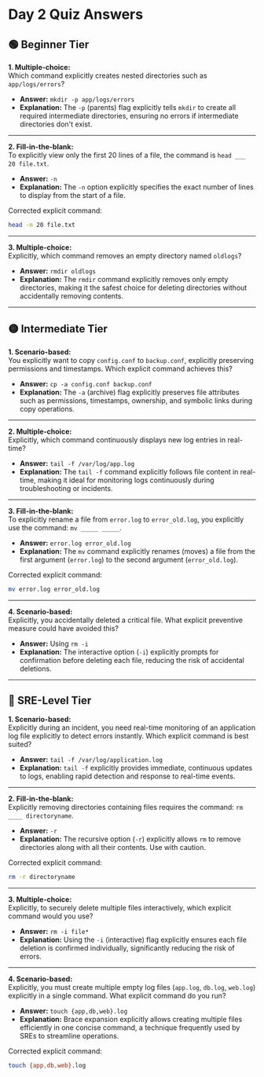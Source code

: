 # Day 2 Quiz Answers

## 🟢 Beginner Tier

**1. Multiple-choice:**  
Which command explicitly creates nested directories such as `app/logs/errors`?

- **Answer:** `mkdir -p app/logs/errors`
- **Explanation:** The `-p` (parents) flag explicitly tells `mkdir` to create all required intermediate directories, ensuring no errors if intermediate directories don't exist.

---

**2. Fill-in-the-blank:**  
To explicitly view only the first 20 lines of a file, the command is `head ___ 20 file.txt`.

- **Answer:** `-n`
- **Explanation:** The `-n` option explicitly specifies the exact number of lines to display from the start of a file.

Corrected explicit command:

```bash
head -n 20 file.txt
```

---

**3. Multiple-choice:**  
Explicitly, which command removes an empty directory named `oldlogs`?

- **Answer:** `rmdir oldlogs`
- **Explanation:** The `rmdir` command explicitly removes only empty directories, making it the safest choice for deleting directories without accidentally removing contents.

---

## 🟡 Intermediate Tier

**1. Scenario-based:**  
You explicitly want to copy `config.conf` to `backup.conf`, explicitly preserving permissions and timestamps. Which explicit command achieves this?

- **Answer:** `cp -a config.conf backup.conf`
- **Explanation:** The `-a` (archive) flag explicitly preserves file attributes such as permissions, timestamps, ownership, and symbolic links during copy operations.

---

**2. Multiple-choice:**  
Explicitly, which command continuously displays new log entries in real-time?

- **Answer:** `tail -f /var/log/app.log`
- **Explanation:** The `tail -f` command explicitly follows file content in real-time, making it ideal for monitoring logs continuously during troubleshooting or incidents.

---

**3. Fill-in-the-blank:**  
To explicitly rename a file from `error.log` to `error_old.log`, you explicitly use the command: `mv _____ _____`.

- **Answer:** `error.log error_old.log`
- **Explanation:** The `mv` command explicitly renames (moves) a file from the first argument (`error.log`) to the second argument (`error_old.log`).

Corrected explicit command:

```bash
mv error.log error_old.log
```

---

**4. Scenario-based:**  
Explicitly, you accidentally deleted a critical file. What explicit preventive measure could have avoided this?

- **Answer:** Using `rm -i`
- **Explanation:** The interactive option (`-i`) explicitly prompts for confirmation before deleting each file, reducing the risk of accidental deletions.

---

## 🔴 SRE-Level Tier

**1. Scenario-based:**  
Explicitly during an incident, you need real-time monitoring of an application log file explicitly to detect errors instantly. Which explicit command is best suited?

- **Answer:** `tail -f /var/log/application.log`
- **Explanation:** `tail -f` explicitly provides immediate, continuous updates to logs, enabling rapid detection and response to real-time events.

---

**2. Fill-in-the-blank:**  
Explicitly removing directories containing files requires the command: `rm ____ directoryname`.

- **Answer:** `-r`
- **Explanation:** The recursive option (`-r`) explicitly allows `rm` to remove directories along with all their contents. Use with caution.

Corrected explicit command:

```bash
rm -r directoryname
```

---

**3. Multiple-choice:**  
Explicitly, to securely delete multiple files interactively, which explicit command would you use?

- **Answer:** `rm -i file*`
- **Explanation:** Using the `-i` (interactive) flag explicitly ensures each file deletion is confirmed individually, significantly reducing the risk of errors.

---

**4. Scenario-based:**  
Explicitly, you must create multiple empty log files (`app.log`, `db.log`, `web.log`) explicitly in a single command. What explicit command do you run?

- **Answer:** `touch {app,db,web}.log`
- **Explanation:** Brace expansion explicitly allows creating multiple files efficiently in one concise command, a technique frequently used by SREs to streamline operations.

Corrected explicit command:

```bash
touch {app,db,web}.log
```
